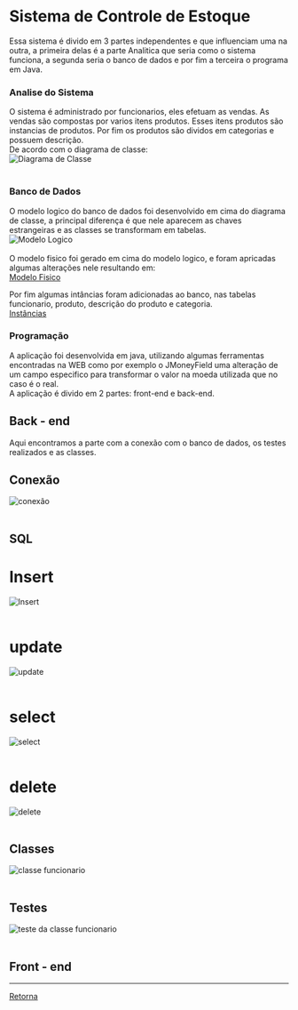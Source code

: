 # Sistema de Controle de Estoque<br>
Essa sistema é divido em 3 partes independentes e que influenciam uma na outra, a primeira delas é a parte Analitica que seria como o sistema funciona, a segunda seria o banco de dados e por fim a terceira o programa em Java.<br>

### Analise do Sistema<br>
O sistema é administrado por funcionarios, eles efetuam as vendas. As vendas são compostas por varios itens produtos. Esses itens produtos são instancias de produtos. Por fim os produtos são dividos em categorias e possuem descrição.<br>
De acordo com o diagrama de classe:<br>
<img
src="https://github.com/andreasjose/Curriculum/blob/master/Sistema%20de%20Controle%20de%20Estoque/SistemadeControledeEstoque/Diagrama%20de%20Classe.png" alt="Diagrama de Classe"></img><br>
<br>

### Banco de Dados<br>
O modelo logico do banco de dados foi desenvolvido em cima do diagrama de classe, a principal diferença é que nele aparecem as chaves estrangeiras e as classes se transformam em tabelas.<br>
<img src="https://github.com/andreasjose/Curriculum/blob/master/Sistema%20de%20Controle%20de%20Estoque/SistemadeControledeEstoque/modeloLogico.png" alt="Modelo Logico"></img><br>
<br>
O modelo fisico foi gerado em cima do modelo logico, e foram apricadas algumas alterações nele resultando em:<br>
<a href="https://github.com/andreasjose/Curriculum/blob/master/Sistema%20de%20Controle%20de%20Estoque/SistemadeControledeEstoque/modeloFisico.sql">Modelo Fisico</a><br>

Por fim algumas intâncias foram adicionadas ao banco, nas tabelas funcionario, produto, descrição do produto e categoria.<br>
<a href="https://github.com/andreasjose/Curriculum/blob/master/Sistema%20de%20Controle%20de%20Estoque/SistemadeControledeEstoque/InsertsTabelas.sql">Instâncias</a><br>

### Programação <br>
A aplicação foi desenvolvida em java, utilizando algumas ferramentas encontradas na WEB como por exemplo o JMoneyField uma alteração de um campo especifico para transformar o valor na moeda utilizada que no caso é o real.<br>
A aplicação é divido em 2 partes: front-end e back-end.<br>
## Back - end <br>
Aqui encontramos a parte com a conexão com o banco de dados, os testes realizados e as classes.<br>
## Conexão <br>
<img src="https://github.com/andreasjose/Curriculum/blob/master/Sistema%20de%20Controle%20de%20Estoque/SistemadeControledeEstoque/Imagens%20do%20Sistema/Connection.png" alt="conexão"></img><br><br>
## SQL<br>
# Insert<br>
<img src="https://github.com/andreasjose/Curriculum/blob/master/Sistema%20de%20Controle%20de%20Estoque/SistemadeControledeEstoque/Imagens%20do%20Sistema/save_funcionario.png" alt="Insert"></img><br><br>
# update<br>
<img src="https://github.com/andreasjose/Curriculum/blob/master/Sistema%20de%20Controle%20de%20Estoque/SistemadeControledeEstoque/Imagens%20do%20Sistema/update_funcionario.png" alt="update"></img><br><br>
# select<br>
<img src="https://github.com/andreasjose/Curriculum/blob/master/Sistema%20de%20Controle%20de%20Estoque/SistemadeControledeEstoque/Imagens%20do%20Sistema/select_funcionario.png" alt="select"></img><br><br>
# delete<br>
<img src="https://github.com/andreasjose/Curriculum/blob/master/Sistema%20de%20Controle%20de%20Estoque/SistemadeControledeEstoque/Imagens%20do%20Sistema/delete_funcionario.png" alt="delete"></img><br><br>

## Classes <br>
<img src="https://github.com/andreasjose/Curriculum/blob/master/Sistema%20de%20Controle%20de%20Estoque/SistemadeControledeEstoque/Imagens%20do%20Sistema/funcionario__classe.png" alt="classe funcionario"></img><br><br>

## Testes <br>
<img src="https://github.com/andreasjose/Curriculum/blob/master/Sistema%20de%20Controle%20de%20Estoque/SistemadeControledeEstoque/Imagens%20do%20Sistema/teste_funcionario.png" alt="teste da classe funcionario"></img><br><br>

## Front - end<br>

<hr>
<a href="https://github.com/andreasjose/Curriculum/blob/master/README.md">Retorna</a>
